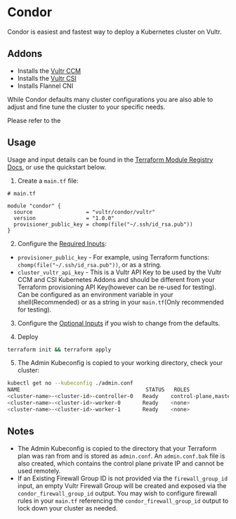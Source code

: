 # Condor

Condor is easiest and fastest way to deploy a Kubernetes cluster on Vultr. 

## Addons
  * Installs the [Vultr CCM](https://github.com/vultr/vultr-cloud-controller-manager)
  * Installs the [Vultr CSI](https://github.com/vultr/vultr-csi)
  * Installs Flannel CNI

While Condor defaults many cluster configurations you are also able to adjust and fine tune the cluster to your specific needs.

Please refer to the 
## Usage

Usage and input details can be found in the [Terraform Module Registry Docs](https://registry.terraform.io/modules/vultr/condor/vultr/latest), or use the quickstart below.

1. Create a `main.tf` file:
``` hcl
# main.tf

module "condor" {
  source                 = "vultr/condor/vultr"
  version                = "1.0.0"
  provisioner_public_key = chomp(file("~/.ssh/id_rsa.pub"))
}
```
2. Configure the [Required Inputs](https://registry.terraform.io/modules/vultr/condor/vultr/latest?tab=inputs#required-inputs):
  * `provisioner_public_key` -  For example, using Terraform functions: `chomp(file("~/.ssh/id_rsa.pub"))`, or as a string. 
  * `cluster_vultr_api_key` - This is a Vultr API Key to be used by the Vultr CCM and CSI Kubernetes Addons and should be different from your Terraform provisioning API Key(however can be re-used for testing). Can be configured as an environment variable in your shell(Recommended) or as a string in your `main.tf`(Only recommended for testing).

3. Configure the [Optional Inputs](https://registry.terraform.io/modules/vultr/condor/vultr/latest?tab=inputs#optional-inputs) if you wish to change from the defaults.

4. Deploy
``` sh
terraform init && terraform apply
```

5. The Admin Kubeconfig is copied to your working directory, check your cluster:

``` sh
kubectl get no --kubeconfig ./admin.conf
NAME                                        STATUS   ROLES                  AGE   VERSION
<cluster-name>-<cluster-id>-controller-0   Ready    control-plane,master   16h   v1.20.2
<cluster-name>-<cluster-id>-worker-0       Ready    <none>                 16h   v1.20.2
<cluster-name>-<cluster-id>-worker-1       Ready    <none>                 16h   v1.20.2
```

## Notes
 * The Admin Kubeconfig is copied to the directory that your Terraform plan was ran from and is stored as `admin.conf`. An `admin.conf.bak` file is also created, which contains the control plane private IP and cannot be used remotely. 
 * If an Existing Firewall Group ID is not provided via the `firewall_group_id` input, an empty Vultr Firewall Group will be created and exposed via the `condor_firewall_group_id` output. You may wish to configure firewall rules in your `main.tf` referencing the `condor_firewall_group_id` output to lock down your cluster as needed. 
